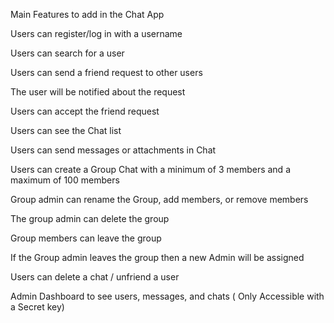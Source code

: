 Main Features to add in the Chat App

Users can register/log in with a username

Users can search for a user

Users can send a friend request to other users

The user will be notified about the request

Users can accept the friend request

Users can see the Chat list

Users can send messages or attachments in Chat

Users can create a Group Chat with a minimum of 3 members and a maximum of 100 members

Group admin can rename the Group, add members, or remove members

The group admin can delete the group

Group members can leave the group

If the Group admin leaves the group then a new Admin will be assigned

Users can delete a chat / unfriend a user

Admin Dashboard to see users, messages, and chats ( Only Accessible with a Secret key)
